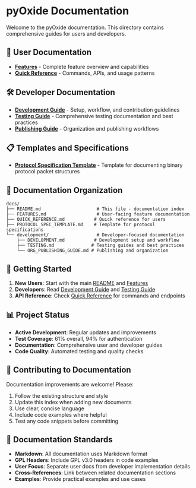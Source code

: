 # pyOxide Documentation

Welcome to the pyOxide documentation. This directory contains comprehensive guides for users and developers.

## 📖 User Documentation

- **[Features](FEATURES.md)** - Complete feature overview and capabilities
- **[Quick Reference](QUICK_REFERENCE.md)** - Commands, APIs, and usage patterns

## 🛠️ Developer Documentation

- **[Development Guide](development/DEVELOPMENT.md)** - Setup, workflow, and contribution guidelines
- **[Testing Guide](development/TESTING.md)** - Comprehensive testing documentation and best practices
- **[Publishing Guide](development/ORG_PUBLISHING_GUIDE.md)** - Organization and publishing workflows

## 📋 Templates and Specifications

- **[Protocol Specification Template](PROTOCOL_SPEC_TEMPLATE.md)** - Template for documenting binary protocol packet structures

## 📁 Documentation Organization

```
docs/
├── README.md                     # This file - documentation index
├── FEATURES.md                   # User-facing feature documentation
├── QUICK_REFERENCE.md           # Quick reference for users
├── PROTOCOL_SPEC_TEMPLATE.md    # Template for protocol specifications
└── development/                  # Developer-focused documentation
    ├── DEVELOPMENT.md           # Development setup and workflow
    ├── TESTING.md              # Testing guides and best practices
    └── ORG_PUBLISHING_GUIDE.md # Publishing and organization
```

## 🚀 Getting Started

1. **New Users**: Start with the main [README](../README.md) and [Features](FEATURES.md)
2. **Developers**: Read [Development Guide](development/DEVELOPMENT.md) and [Testing Guide](development/TESTING.md)
3. **API Reference**: Check [Quick Reference](QUICK_REFERENCE.md) for commands and endpoints

## 📊 Project Status

- **Active Development**: Regular updates and improvements
- **Test Coverage**: 61% overall, 94% for authentication
- **Documentation**: Comprehensive user and developer guides
- **Code Quality**: Automated testing and quality checks

## 🤝 Contributing to Documentation

Documentation improvements are welcome! Please:

1. Follow the existing structure and style
2. Update this index when adding new documents
3. Use clear, concise language
4. Include code examples where helpful
5. Test any code snippets before committing

## 📝 Documentation Standards

- **Markdown**: All documentation uses Markdown format
- **GPL Headers**: Include GPL v3.0 headers in code examples
- **User Focus**: Separate user docs from developer implementation details
- **Cross-References**: Link between related documentation sections
- **Examples**: Provide practical examples and use cases
